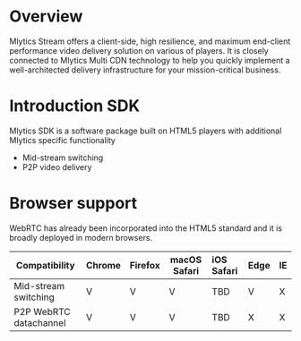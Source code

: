 # Overview

Mlytics Stream offers a client-side, high resilience, and maximum end-client performance video delivery solution on various of players. It is closely connected to Mlytics Multi CDN technology to help you quickly implement a well-architected delivery infrastructure for your mission-critical business.

# Introduction SDK

Mlytics SDK is a software package built on HTML5 players with additional Mlytics specific functionality

- Mid-stream switching
- P2P video delivery

# Browser support

WebRTC has already been incorporated into the HTML5 standard and it is broadly deployed in modern browsers.

| Compatibility          | Chrome | Firefox | macOS Safari | iOS Safari | Edge | IE   |
| ---------------------- | ------ | ------- | ------------ | :--------- | ---- | :--- |
| Mid-stream switching   | V      | V       | V            | TBD        | V    | X    |
| P2P WebRTC datachannel | V      | V       | V            | TBD        | X    | X    |